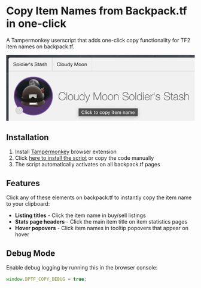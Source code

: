 # Copy Item Names from Backpack.tf in one-click

A Tampermonkey userscript that adds one-click copy functionality for TF2 item names on backpack.tf.

![Stats](img_1.png)

## Installation

1. Install [Tampermonkey](https://www.tampermonkey.net/) browser extension
2. Click [here to install the script](https://github.com/idomanteu/userscripts/blob/main/bp_item_name_copy.user.js) or copy the code manually
3. The script automatically activates on all backpack.tf pages

## Features

Click any of these elements on backpack.tf to instantly copy the item name to your clipboard:

- **Listing titles** - Click the item name in buy/sell listings
- **Stats page headers** - Click the main item title on item statistics pages
- **Hover popovers** - Click item names in tooltip popovers that appear on hover

## Debug Mode

Enable debug logging by running this in the browser console:

```javascript
window.BPTF_COPY_DEBUG = true;
```
